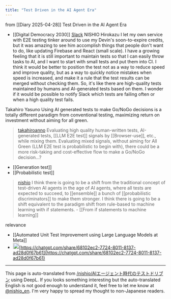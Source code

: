 ```yaml
---
title: "Test Driven in the AI Agent Era"
---
```


from  [[Diary 2025-04-28]]
Test Driven in the AI Agent Era

- [[Digital Democracy 2030]]  [Slack](https://w1740803485-clv347541.slack.com/archives/C08F7JZPD63/p1745738002699639)
NISHIO Hirokazu
I let my own service with E2E testing tinker around to use my Devin's soon-to-expire credits, but it was amazing to see him accomplish things that people don't want to do, like updating Firebase and React (small scale).
I have a growing feeling that it is still important to maintain tests so that I can easily throw tasks to AI, and I want to start with small tests and put them into CI.
I think it would be better to position the test not as a way to reduce speed and improve quality, but as a way to quickly notice mistakes when speed is increased, and make it a rule that the test results can be merged without checking them.
So, it's like there are high-quality tests maintained by humans and AI-generated tests based on them.
I wonder if it would be possible to notify Slack which tests are failing often or when a high quality test fails.

Takahiro Yasuno
Using AI generated tests to make Go/NoGo decisions is a totally different paradigm from conventional testing, maximizing return on investment without aiming for all green.

> [takahiroanno](https://x.com/takahiroanno/status/1916436848639119742) Evaluating high quality human-written tests, AI-generated tests, [[LLM E2E test]] signals by [[Browser-use]], etc., while mixing them. Evaluating mixed signals, without aiming for All Green (LLM E2E test is probabilistic to begin with), there could be a more risk-taking and cost-effective flow to make a Go/NoGo decision...?
- [[Generation test]]
- [[Probabilistic test]]

> [nishio](https://x.com/nishio/status/1916666642475745540) I think there is going to be a shift from the traditional concept of test-driven AI agents in the age of AI agents, where all tests are expected to succeed, to [[ensemble]] a bunch of [[probabilistic discriminators]] to make them stronger. I think there is going to be a shift equivalent to the paradigm shift from rule-based to machine learning with if statements.
    - [[From if statements to machine learning]]



relevance
- [[Automated Unit Test Improvement using Large Language Models at Meta]]
- <img src='https://scrapbox.io/api/pages/nishio-en/DR/icon' alt='DR.icon' height="19.5"/>[https://chatgpt.com/share/68102ec2-7724-8011-8137-ad28d0f67b61](https://chatgpt.com/share/68102ec2-7724-8011-8137-ad28d0f67b61)

---
This page is auto-translated from [/nishio/AIエージェント時代のテストドリブン](https://scrapbox.io/nishio/AIエージェント時代のテストドリブン) using DeepL. If you looks something interesting but the auto-translated English is not good enough to understand it, feel free to let me know at [@nishio_en](https://twitter.com/nishio_en). I'm very happy to spread my thought to non-Japanese readers.